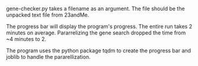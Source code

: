 gene-checker.py takes a filename as an argument. The file should be the unpacked text file from 23andMe.

The progress bar will display the program's progress. The entire run takes 2 minutes on average. Pararrelizing the gene search dropped the time from ~4 minutes to 2.

The program uses the python package tqdm to create the progress bar and joblib to handle the pararellization.
